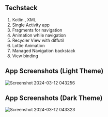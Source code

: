 ## Techstack 
 1. Kotlin , XML
 2. Single Activity app
 3. Fragments for navigation
 4. Animation while navigation
 5. Recycler View with diffutil
 6. Lottie Animation
 7. Managed Navigation backstack
 8. View binding 
## App Screenshots (Light Theme)
![Screenshot 2024-03-12 043256](https://github.com/Viraj76/Task_1/assets/98775599/313a389e-9de8-42d5-99a3-1c8aff5fa5c2)
## App Screenshots (Dark Theme)
![Screenshot 2024-03-12 043323](https://github.com/Viraj76/Task_1/assets/98775599/bfea9bc7-ad64-4df9-85f6-5b2418ab09df)

    
